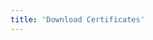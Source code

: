 ```yaml
---
title: 'Download Certificates'
---
```


<script setup lang="ts">
  import TheCertificationDown from "@/views/certification/certification-down/TheCertificationDown.vue"
</script>

<TheCertificationDown />
